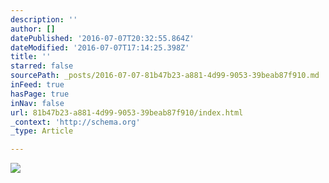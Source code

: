 ```yaml
---
description: ''
author: []
datePublished: '2016-07-07T20:32:55.864Z'
dateModified: '2016-07-07T17:14:25.398Z'
title: ''
starred: false
sourcePath: _posts/2016-07-07-81b47b23-a881-4d99-9053-39beab87f910.md
inFeed: true
hasPage: true
inNav: false
url: 81b47b23-a881-4d99-9053-39beab87f910/index.html
_context: 'http://schema.org'
_type: Article

---
```

![](https://the-grid-user-content.s3-us-west-2.amazonaws.com/d4ec530e-cf6b-49b3-9547-22c3c021aa01.jpg)